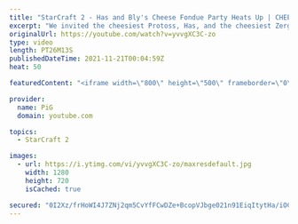 ```yaml
---
title: "StarCraft 2 - Has and Bly's Cheese Fondue Party Heats Up | CHEESEDOWN Part 2/4"
excerpt: "We invited the cheesiest Protoss, Has, and the cheesiest Zerg, Bly, to have a Cheesedown with us to determine who is the best at serving fondue. Part one wasn't cheesy enough. In Part two, things start heating up! Cheesedown Part 1: https://youtu.be/OI4n4PWs1TI -- 🐷 Watch live at https://www.twitch.tv/x5_pig"
originalUrl: https://youtube.com/watch?v=yvvgXC3C-zo
type: video
length: PT26M13S
publishedDateTime: 2021-11-21T00:04:59Z
heat: 50

featuredContent: "<iframe width=\"800\" height=\"500\" frameborder=\"0\" src=\"https://www.youtube.com/embed/yvvgXC3C-zo\" allow=\"accelerometer; autoplay; encrypted-media; gyroscope; picture-in-picture\" allowfullscreen></iframe>"

provider:
  name: PiG
  domain: youtube.com

topics:
  - StarCraft 2

images:
  - url: https://i.ytimg.com/vi/yvvgXC3C-zo/maxresdefault.jpg
    width: 1280
    height: 720
    isCached: true

secured: "0I2Xz/frHoWI4J7ZNj2qm5CvYfFCwDZe+BcopVJbge021n91EiqItytHa/iOCgbXEcQzJwo6DrQ1Ia3r8oIZZq8SIaqAQ4U4GySfXCnULGOvE9Q55zrIan4zaps9KVO3R+wtKtMh174navkMqh1fjAuuusXLSv7hNTXRW5eFy9VyWbOoYETvmJ6DtnGd7cOVXGZPwrN6E5qzMly/apMx2Axs38XEpqYTXKRwrBm5aaZMWwusxR0UouOi/YEclP2Z6NkXqAPQuzSwrbldsfYpkZg8z/F5WtgYwuEiz0UgM5wIyHT+tttIIOs+t/XLe7abpRpFYbGkgwdQaX/VjBR8SI662E9McH00GiqbN2k1YMaQjYHEkt+pVYNJjK9r6aP4blvTfaxOwJLyuR3PuynjmM32ueCCgBMHwQqb+ZbQaGY=;LqNtdkLpmYTBoerQZkI7dw=="
---
```


